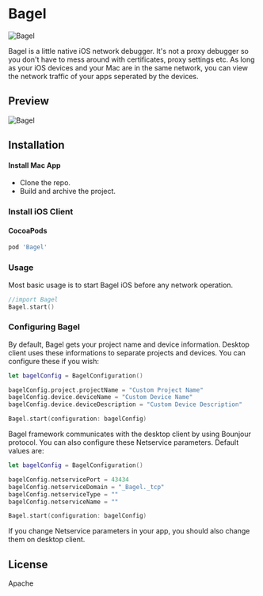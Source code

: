 # Bagel
![Bagel](https://github.com/yagiz/Bagel/blob/master/assets/header.png?raw=true)

Bagel is a little native iOS network debugger. It's not a proxy debugger so you don't have to mess around with certificates, proxy settings etc. As long as your iOS devices and your Mac are in the same network, you can view the network traffic of your apps seperated by the devices. 

## Preview
![Bagel](https://github.com/yagiz/Bagel/blob/develop/assets/screenshot.png?raw=true)
## Installation
#### Install Mac App
- Clone the repo.
- Build and archive the project.
### Install iOS Client
#### CocoaPods
```sh
pod 'Bagel'
```

### Usage
Most basic usage is to start Bagel iOS before any network operation. 
```swift
//import Bagel
Bagel.start()
```

###  Configuring Bagel
By default, Bagel gets your project name and device information. Desktop client uses these informations to separate projects and devices. You can configure these if you wish:
```swift
let bagelConfig = BagelConfiguration()

bagelConfig.project.projectName = "Custom Project Name"
bagelConfig.device.deviceName = "Custom Device Name"
bagelConfig.device.deviceDescription = "Custom Device Description"

Bagel.start(configuration: bagelConfig)
```
Bagel framework communicates with the desktop client by using Bounjour protocol. You can also configure these Netservice parameters. Default values are:

```swift
let bagelConfig = BagelConfiguration()

bagelConfig.netservicePort = 43434
bagelConfig.netserviceDomain = "_Bagel._tcp"
bagelConfig.netserviceType = ""
bagelConfig.netserviceName = ""

Bagel.start(configuration: bagelConfig)
```
If you change Netservice parameters in your app, you should also change them on desktop client.

License
----
Apache
